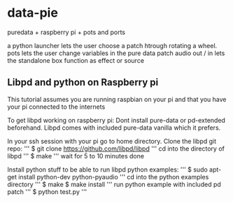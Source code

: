 data-pie
========

puredata + raspberry pi + pots and ports


a python launcher lets the user choose a patch htrough rotating a wheel.
pots lets the user change variables in the pure data patch
audio out / in lets the standalone box function as effect or source

Libpd and python on Raspberry pi
--------------------------------
This tutorial assumes you are running raspbian on your pi
and that you have your pi connected to the internets

To get libpd working on raspberry pi:
Dont install pure-data or pd-extended beforehand. 
Libpd comes with included pure-data vanilla which it prefers.

In your ssh session with your pi go to home directory.
Clone the libpd git repo:
'''
$ git clone https://github.com/libpd/libpd
'''
cd into the directory of libpd
'''
$ make
'''
wait for 5 to 10 minutes
done

Install python stuff to be able to run libpd python examples:
'''
$ sudo apt-get install python-dev python-pyaudio
'''
cd into the python examples directory 
'''
$ make 
$ make install
'''
run python example with included pd patch
'''
$ python test.py
'''